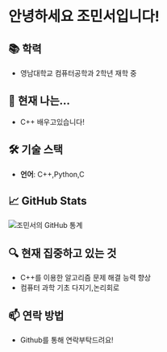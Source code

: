 # 안녕하세요 조민서입니다!

## 📚 학력
- 영남대학교 컴퓨터공학과 2학년 재학 중

## 🌱 현재 나는...
- C++ 배우고있습니다!

## 🛠️ 기술 스택
- **언어**: C++,Python,C

## 📈 GitHub Stats

![조민서의 GitHub 통계](https://github-readme-stats.vercel.app/api?username=yourGithubUsername&show_icons=true&theme=radical)

## 🔍 현재 집중하고 있는 것
- C++를 이용한 알고리즘 문제 해결 능력 향상
- 컴퓨터 과학 기초 다지기,논리회로

## 📫 연락 방법
- Github를 통해 연락부탁드려요!
